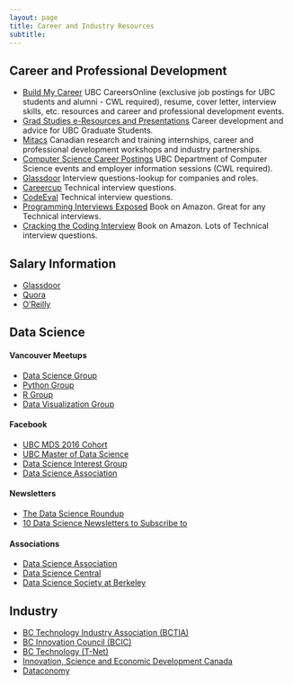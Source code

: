 ```yaml
---
layout: page
title: Career and Industry Resources
subtitle: 
---
```


## Career and Professional Development
- [Build My Career](http://students.ubc.ca/career) UBC CareersOnline (exclusive job postings for UBC students and alumni - CWL required), resume, cover letter, interview skills, etc. resources and career and professional development events.
- [Grad Studies e-Resources and Presentations](https://www.grad.ubc.ca/current-students/graduate-pathways-success/e-resources-presentations) Career development and advice for UBC Graduate Students.
- [Mitacs](http://www.mitacs.ca/en)  Canadian research and training internships, career and professional development workshops and industry partnerships.
- [Computer Science Career Postings](https://my.cs.ubc.ca/students/development/events) UBC Department of Computer Science events and employer information sessions (CWL required).
- [Glassdoor](https://www.glassdoor.ca/index.htm?countryRedirect=true) Interview questions-lookup for companies and roles.
- [Careercup](https://www.careercup.com/) Technical interview questions.
- [CodeEval](https://www.codeeval.com/) Technical interview questions.
- [Programming Interviews Exposed](https://www.amazon.ca/Programming-Interviews-Exposed-Secrets-Landing/dp/1118261364/ref=pd_bxgy_b_img_c) Book on Amazon. Great for any Technical interviews.
- [Cracking the Coding Interview](https://www.amazon.ca/Cracking-Coding-Interview-Programming-Questions/dp/098478280X) Book on Amazon. Lots of Technical interview questions.

## Salary Information
- [Glassdoor](https://www.glassdoor.ca/Salaries/data-scientist-salary-SRCH_KO0,14.htm)
- [Quora](https://www.quora.com/What-is-the-salary-of-a-data-scientist)
- [O’Reilly](http://www.oreilly.com/data/free/files/2016-data-science-salary-survey.pdf)

## Data Science

#### **Vancouver Meetups**
- [Data Science Group](http://www.meetup.com/DataScience/)
- [Python Group](http://www.meetup.com/vanpyz/)
- [R Group](http://www.meetup.com/Vancouver-R-Users-Group-data-analysis-statistics/)
- [Data Visualization Group](http://www.meetup.com/Vancouver-Data-Visualization/)

#### **Facebook**
- [UBC MDS 2016 Cohort](https://www.facebook.com/groups/599442276901184/)
- [UBC Master of Data Science](https://www.facebook.com/search/top/?q=ubc%20master%20of%20data%20science)
- [Data Science Interest Group](https://www.facebook.com/Data-Science-Interest-Group-DSIG-941598902591276/)
- [Data Science Association](https://www.facebook.com/socaldatascience/)

#### **Newsletters**
- [The Data Science Roundup](http://roundup.fishtownanalytics.com/?utm_campaign=Issue&utm_content=profileimage&utm_medium=email&utm_source=The+Data+Science+Roundup)
- [10 Data Science Newsletters to Subscribe to](https://datascience.berkeley.edu/10-data-science-newsletters-subscribe/)

#### **Associations**
- [Data Science Association](http://www.datascienceassn.org/)
- [Data Science Central](http://www.datasciencecentral.com/)
- [Data Science Society at Berkeley](http://www.dssberkeley.org/index.html)


## Industry
- [BC Technology Industry Association (BCTIA)](https://www.bctia.org/)
- [BC Innovation Council (BCIC)](http://bcic.ca/)
- [BC Technology (T-Net)](http://www.bctechnology.com/)
- [Innovation, Science and Economic Development Canada](http://www.ic.gc.ca/eic/site/icgc.nsf/eng/h_07056.html)
- [Dataconomy](http://dataconomy.com/)

